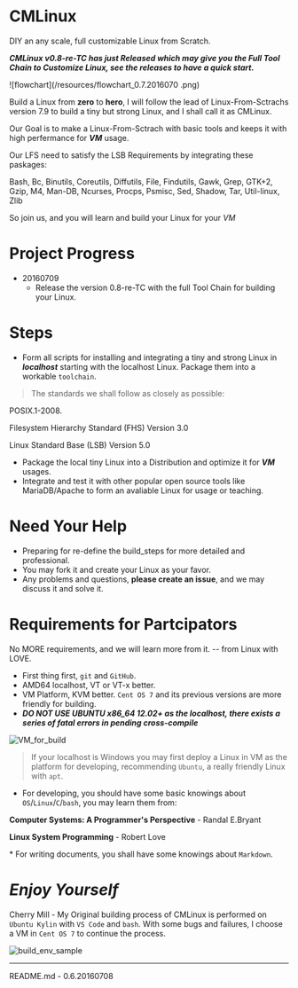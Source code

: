 # CMLinux
DIY an any scale, full customizable Linux from Scratch.

***CMLinux v0.8-re-TC has just Released which may give you the Full Tool Chain to Customize Linux, see the releases to have a quick start.***

![flowchart](/resources/flowchart_0.7.2016070 .png)

Build a Linux from **zero** to **hero**, I will follow the lead of Linux-From-Sctrachs version 7.9 to build a tiny but strong Linux, and I shall call it as CMLinux.

> 
Our Goal is to make a Linux-From-Sctrach with basic tools and keeps it with high perfermance for ***VM*** usage.
> 
Our LFS need to satisfy the LSB Requirements by integrating these paskages:
> 
Bash, Bc, Binutils, Coreutils, Diffutils, File, Findutils, Gawk, Grep, GTK+2, Gzip, M4, Man-DB, Ncurses, Procps, Psmisc, Sed, Shadow, Tar, Util-linux, Zlib
>
So join us, and you will learn and build your Linux for your *VM*

# Project Progress
- 20160709
    - Release the version 0.8-re-TC with the full Tool Chain for building your Linux.

# Steps
- Form all scripts for installing and integrating a tiny and strong Linux in ***localhost*** starting with the localhost Linux. Package them into a workable `toolchain`.

> The standards we shall follow as closely as possible:
>> 
POSIX.1-2008.
>> 
Filesystem Hierarchy Standard (FHS) Version 3.0
>> 
Linux Standard Base (LSB) Version 5.0

- Package the local tiny Linux into a Distribution and optimize it for ***VM*** usages.
- Integrate and test it with other popular open source tools like MariaDB/Apache to form an avaliable Linux for usage or teaching.


# Need Your Help
- Preparing for re-define the build_steps for more detailed and professional.
- You may fork it and create your Linux as your favor.
- Any problems and questions, **please create an issue**, and we may discuss it and solve it.

# Requirements for Partcipators
> 
No MORE requirements, and we will learn more from it.  -- from Linux with LOVE.

- First thing first, `git` and `GitHub`.
- AMD64 localhost, VT or VT-x better.
- VM Platform, KVM better. `Cent OS 7` and its previous versions are more friendly for building.
- ***DO NOT USE UBUNTU x86_64 12.02+ as the localhost, there exists a series of fatal errors in pending cross-compile***

![VM_for_build](/resources/VM_for_build.png)

> If your localhost is Windows you may first deploy a Linux in VM as the platform for developing, recommending `Ubuntu`, a really friendly Linux with `apt`.

- For developing, you should have some basic knowings about `OS`/`Linux`/`C`/`bash`, you may learn them from:

> 
**Computer Systems: A Programmer's Perspective** -  Randal E.Bryant
> 
**Linux System Programming** - Robert Love 

\* For writing documents, you shall have some knowings about `Markdown`.

# *Enjoy Yourself*

Cherry Mill - My Original building process of CMLinux is performed on `Ubuntu Kylin` with `VS Code` and `bash`. With some bugs and failures, I choose a VM in `Cent OS 7` to continue the process.

![build_env_sample](/resources/build_env_sample.png)

---
README.md - 0.6.20160708
